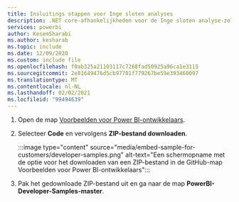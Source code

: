 ```yaml
---
title: Insluitings stappen voor Inge sloten analyses
description: .NET core-afhankelijkheden voor de Inge sloten analyse-zelf studies.
services: powerbi
author: KesemSharabi
ms.author: kesharab
ms.topic: include
ms.date: 12/09/2020
ms.custom: include file
ms.openlocfilehash: f0ab325a21103117c7268fad50925a96ca1e3115
ms.sourcegitcommit: 2e81649476d5cb97701f779267be59e393460097
ms.translationtype: MT
ms.contentlocale: nl-NL
ms.lasthandoff: 02/02/2021
ms.locfileid: "99494639"
---
```

1. Open de map [Voorbeelden voor Power BI-ontwikkelaars](https://github.com/microsoft/PowerBI-Developer-Samples).

2. Selecteer **Code** en vervolgens **ZIP-bestand downloaden**.

    :::image type="content" source="media/embed-sample-for-customers/developer-samples.png" alt-text="Een schermopname met de optie voor het downloaden van een ZIP-bestand in de GitHub-map Voorbeelden voor Power BI-ontwikkelaars":::

3. Pak het gedownloade ZIP-bestand uit en ga naar de map **PowerBI-Developer-Samples-master**.